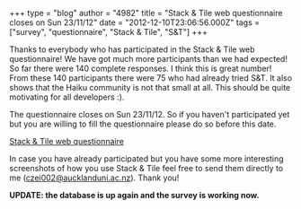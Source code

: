 +++
type = "blog"
author = "4982"
title = "Stack & Tile web questionnaire closes on Sun 23/11/12"
date = "2012-12-10T23:06:56.000Z"
tags = ["survey", "questionnaire", "Stack & Tile", "S&T"]
+++

Thanks to everybody who has participated in the Stack & Tile web questionnaire! We have got much more participants than we had expected! So far there were 140 complete responses. I think this is great number! From these 140 participants there were 75 who had already tried S&T. It also shows that the Haiku community is not that small at all. This should be quite motivating for all developers :).

The questionnaire closes on Sun 23/11/12. So if you haven't participated yet but you are willing to fill the questionnaire please do so before this date. 

<a href="http://www.cs.auckland.ac.nz/~clemens/limesurvey/index.php/survey/index/sid/618792/newtest/Y/lang/en
">Stack & Tile web questionnaire</a>

In case you have already participated but you have some more interesting screenshots of how you use Stack & Tile feel free to send them directly to me (czei002@aucklanduni.ac.nz). Thank you!

<strong>UPDATE: the database is up again and the survey is working now.</strong>